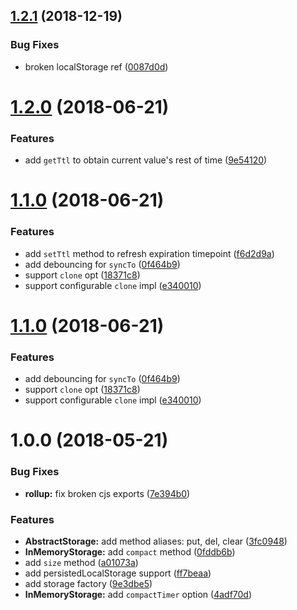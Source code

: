 ## [1.2.1](https://github.com/qiwi/primitive-storage/compare/v1.2.0...v1.2.1) (2018-12-19)


### Bug Fixes

* broken localStorage ref ([0087d0d](https://github.com/qiwi/primitive-storage/commit/0087d0d))

# [1.2.0](https://github.com/qiwi/primitive-storage/compare/v1.1.0...v1.2.0) (2018-06-21)


### Features

* add `getTtl` to obtain current value's rest of time ([9e54120](https://github.com/qiwi/primitive-storage/commit/9e54120))

# [1.1.0](https://github.com/qiwi/primitive-storage/compare/v1.0.0...v1.1.0) (2018-06-21)


### Features

* add `setTtl` method to refresh expiration timepoint ([f6d2d9a](https://github.com/qiwi/primitive-storage/commit/f6d2d9a))
* add debouncing for `syncTo` ([0f464b9](https://github.com/qiwi/primitive-storage/commit/0f464b9))
* support `clone` opt ([18371c8](https://github.com/qiwi/primitive-storage/commit/18371c8))
* support configurable `clone` impl ([e340010](https://github.com/qiwi/primitive-storage/commit/e340010))

# [1.1.0](https://github.com/qiwi/primitive-storage/compare/v1.0.0...v1.1.0) (2018-06-21)


### Features

* add debouncing for `syncTo` ([0f464b9](https://github.com/qiwi/primitive-storage/commit/0f464b9))
* support `clone` opt ([18371c8](https://github.com/qiwi/primitive-storage/commit/18371c8))
* support configurable `clone` impl ([e340010](https://github.com/qiwi/primitive-storage/commit/e340010))

<a name="1.0.0"></a>
# 1.0.0 (2018-05-21)


### Bug Fixes

* **rollup:** fix broken cjs exports ([7e394b0](https://github.com/antongolub/primitive-storage/commit/7e394b0))


### Features

* **AbstractStorage:** add method aliases: put, del, clear ([3fc0948](https://github.com/antongolub/primitive-storage/commit/3fc0948))
* **InMemoryStorage:** add `compact` method ([0fddb6b](https://github.com/antongolub/primitive-storage/commit/0fddb6b))
* add `size` method ([a01073a](https://github.com/antongolub/primitive-storage/commit/a01073a))
* add persistedLocalStorage support ([ff7beaa](https://github.com/antongolub/primitive-storage/commit/ff7beaa))
* add storage factory ([9e3dbe5](https://github.com/antongolub/primitive-storage/commit/9e3dbe5))
* **InMemoryStorage:** add `compactTimer` option ([4adf70d](https://github.com/antongolub/primitive-storage/commit/4adf70d))
